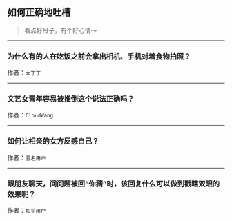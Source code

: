 ## 如何正确地吐槽

> 看点好段子，有个好心情～


 
---

### 为什么有的人在吃饭之前会拿出相机、手机对着食物拍照？

> 


作者：`大丁丁`

---

### 文艺女青年容易被推倒这个说法正确吗？

> 


作者：`CloudWang`

---

### 如何让相亲的女方反感自己？

> 


作者：`匿名用户`

---

### 跟朋友聊天，问问题被回“你猜”时，该回复什么可以做到戳瞎双眼的效果呢？

> 


作者：`知乎用户`